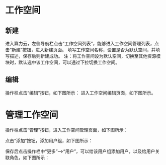 # 工作空间
## 新建
进入算力云，左侧导航栏点击“工作空间列表”，能够进入工作空间管理列表，点击“新建”按钮，进入新建页面。
<NsImg src="/workspace/1.jpg" />
填写工作空间名称，设置是否为默认空间，并填写描述，保存后则新建成功。
<NsImg src="/workspace/2.jpg" />
注：将工作空间设为默认空间，切换至其他资源模块时，默认选中该工作空间，可以通过下拉切换工作空间。
<NsImg src="/workspace/3.jpg" />

## 编辑
操作栏点击“编辑”按钮，如下图所示：
<NsImg src="/workspace/4.jpg" />
进入工作空间编辑页面，如下图所示。
<NsImg src="/workspace/5.jpg" />

# 管理工作空间

操作栏点击“管理”按钮，进入工作空间管理页面，如下图所示：

<NsImg src="/workspace/6.jpg" />

点击“添加”按钮，添加用户组，如下图所示：

<NsImg src="/workspace/7.jpg" />

保存后点击操作栏中“更多”—>“用户”，可以给该用户组添加用户，以及给用户关联角色，如下图所示：

<NsImg src="/workspace/8.jpg" />
